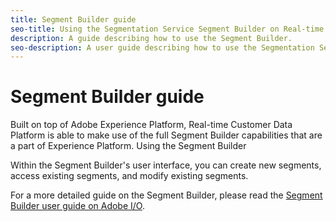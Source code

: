 ```yaml
---
title: Segment Builder guide
seo-title: Using the Segmentation Service Segment Builder on Real-time Customer Data Platform
description: A guide describing how to use the Segment Builder.
seo-description: A user guide describing how to use the Segmentation Service Segment Builder on Real-time Customer Data Platform.
---
```


# Segment Builder guide

Built on top of Adobe Experience Platform, Real-time Customer Data Platform is able to make use of the full Segment Builder capabilities that are a part of Experience Platform. Using the Segment Builder 

Within the Segment Builder's user interface, you can create new segments, access existing segments, and modify existing segments.

 For a more detailed guide on the Segment Builder, please read the [Segment Builder user guide on Adobe I/O](https://www.adobe.io/apis/experienceplatform/home/profile-identity-segmentation/profile-identity-segmentation-services.html#!end-user/markdown/segmentation_overview/segment-builder-guide.md).